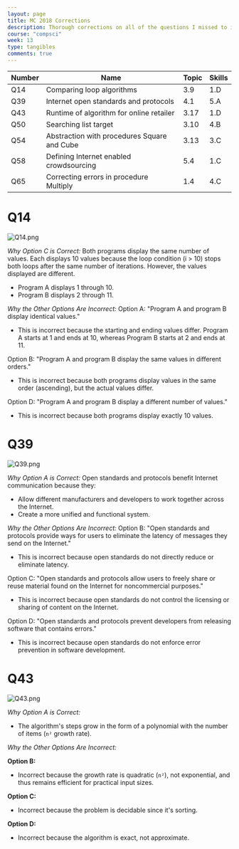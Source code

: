 ```yaml
---
layout: page
title: MC 2018 Corrections
description: Thorough corrections on all of the questions I missed to improve my learning overall.
course: "compsci"
week: 13
type: tangibles
comments: true
---
```


| **Number** | **Name**                                    | **Topic** | **Skills** |
|------------|---------------------------------------------|-----------|------------|
| Q14        | Comparing loop algorithms                   | 3.9       | 1.D        |
| Q39        | Internet open standards and protocols       | 4.1       | 5.A        |
| Q43        | Runtime of algorithm for online retailer    | 3.17      | 1.D        |
| Q50        | Searching list target                       | 3.10      | 4.B        |
| Q54        | Abstraction with procedures Square and Cube | 3.13      | 3.C        |
| Q58        | Defining Internet enabled crowdsourcing     | 5.4       | 1.C        |
| Q65        | Correcting errors in procedure Multiply     | 1.4       | 4.C        |

# Q14
![Q14.png]({{site.baseurl}}/images/Sprint3/2018mccorrections/q14.png)

*Why Option C is Correct:*
Both programs display the same number of values. Each displays 10 values because the loop condition (i > 10) stops both loops after the same number of iterations.
However, the values displayed are different.
- Program A displays 1 through 10.
- Program B displays 2 through 11.

*Why the Other Options Are Incorrect:*
Option A: "Program A and program B display identical values."
- This is incorrect because the starting and ending values differ. Program A starts at 1 and ends at 10, whereas Program B starts at 2 and ends at 11.

Option B: "Program A and program B display the same values in different orders."
- This is incorrect because both programs display values in the same order (ascending), but the actual values differ.

Option D: "Program A and program B display a different number of values."
- This is incorrect because both programs display exactly 10 values.

# Q39
![Q39.png]({{site.baseurl}}/images/Sprint3/2018mccorrections/q39.png)

*Why Option A is Correct:*
Open standards and protocols benefit Internet communication because they:
- Allow different manufacturers and developers to work together across the Internet.
- Create a more unified and functional system.

*Why the Other Options Are Incorrect:*
Option B: "Open standards and protocols provide ways for users to eliminate the latency of messages they send on the Internet."
- This is incorrect because open standards do not directly reduce or eliminate latency. 

Option C: "Open standards and protocols allow users to freely share or reuse material found on the Internet for noncommercial purposes."
- This is incorrect because open standards do not control the licensing or sharing of content on the Internet.

Option D: "Open standards and protocols prevent developers from releasing software that contains errors."
- This is incorrect because open standards do not enforce error prevention in software development.

# Q43
![Q43.png]({{site.baseurl}}/images/Sprint3/2018mccorrections/q43.png)

*Why Option A is Correct:*
- The algorithm's steps grow in the form of a polynomial with the number of items (`n²` growth rate). 

*Why the Other Options Are Incorrect:*

**Option B:**  
- Incorrect because the growth rate is quadratic (`n²`), not exponential, and thus remains efficient for practical input sizes.

**Option C:**  
- Incorrect because the problem is decidable since it's sorting.

**Option D:**  
- Incorrect because the algorithm is exact, not approximate.

